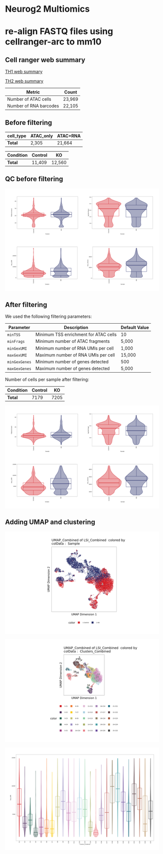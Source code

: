 # Neurog2 Multiomics 

# re-align FASTQ files using cellranger-arc to mm10 

## Cell ranger web summary 

[TH1 web summary](TH1_mm10.html)


[TH2 web summary](TH2_mm10.html)


| Metric                              | Count  |
|-------------------------------------|--------|
| Number of ATAC cells                | 23,969 |
| Number of RNA barcodes              | 22,105 |

## Before filtering 


| cell_type | ATAC_only | ATAC+RNA |
|-----------|-----------|----------|
| **Total** | 2,305     | 21,664   |



| Condition | Control | KO    |
|-----------|---------|-------|
| **Total** | 11,409  |12,560 |


## QC before filtering 

![Pre filtering QC](mNeurog2_beforeFilterQC.png)

## After filtering 

We used the following filtering parameters:

| Parameter       | Description                           | Default Value |
|-----------------|---------------------------------------|---------------|
| `minTSS`        | Minimum TSS enrichment for ATAC cells | 10            |
| `minFrags`      | Minimum number of ATAC fragments      | 5,000         |
| `minGexUMI`     | Minimum number of RNA UMIs per cell   | 1,000         |
| `maxGexUMI`     | Maximum number of RNA UMIs per cell   | 15,000        |
| `minGexGenes`   | Minimum number of genes detected      | 500           |
| `maxGexGenes`   | Maximum number of genes detected      | 5,000         |


Number of cells per sample after filtering:

| Condition | Control | KO    |
|-----------|---------|-------|
|**Total**  |  7179   | 7205  |



![After filtering QC](mNeurog2_postFilterQC.png)



## Adding UMAP and clustering 

![Clsuters_Samples_Sample](mNeurog2_SamplesUMAP_bySample.png)

![Clusters_Samples_ClustersUMAP](mNeurog2_SamplesUMAP_byCluster.png)

![ClustersUMI](mNeurog2_perClustersnUMI.png)




